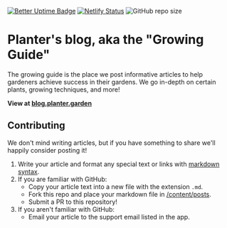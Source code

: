[![Better Uptime Badge](https://betteruptime.com/status-badges/v1/monitor/k953.svg)](https://betteruptime.com/?utm_source=status_badge)
[![Netlify Status](https://api.netlify.com/api/v1/badges/6d53731b-3f8e-47d4-901c-d9daddb3aace/deploy-status)](https://app.netlify.com/sites/planter/deploys)
![GitHub repo size](https://img.shields.io/github/repo-size/planterapp/planter_blog)

# Planter's blog, aka the "Growing Guide"

The growing guide is the place we post informative articles to help gardeners achieve success in their gardens. We go in-depth on certain plants, growing techniques, and more!

**View at [blog.planter.garden](https://blog.planter.garden)**

## Contributing

We don't mind writing articles, but if you have something to share we'll happily consider posting it!

1. Write your article and format any special text or links with [markdown syntax](https://www.markdownguide.org/). 
2. If you are familiar with GitHub:
    * Copy your article text into a new file with the extension `.md`.
    * Fork this repo and place your markdown file in [/content/posts](https://github.com/PlanterApp/planter_blog/tree/main/content/posts). 
    * Submit a PR to this repository!
3. If you aren't familiar with GitHub:
    * Email your article to the support email listed in the app.
